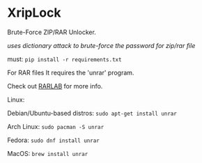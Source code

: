 # XripLock
Brute-Force ZIP/RAR Unlocker.

*uses dictionary attack to brute-force the password for zip/rar file*

must: `pip install -r requirements.txt`

For RAR files It requires the 'unrar' program.

Check out [RARLAB](https://www.rarlab.com/rar_add.htm) for more info.

Linux:

  Debian/Ubuntu-based distros:
  `sudo apt-get install unrar`

  Arch Linux:
    `sudo pacman -S unrar`

  Fedora:
    `sudo dnf install unrar`

MacOS:
  `brew install unrar`
